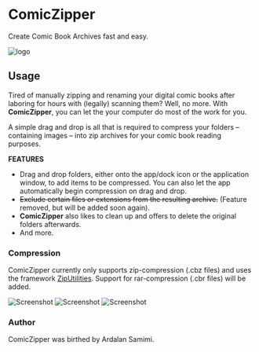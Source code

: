 # ComicZipper
Create Comic Book Archives fast and easy.

![logo](https://github.com/pkrll/ComicZipper-2/blob/master/logo.png)

## Usage
Tired of manually zipping and renaming your digital comic books after laboring for hours with (legally) scanning them? Well, no more. With **ComicZipper**, you can let the your computer do most of the work for you.

A simple drag and drop is all that is required to compress your folders – containing images – into zip archives for your comic book reading purposes.

**FEATURES**
* Drag and drop folders, either onto the app/dock icon or the application window, to add items to be compressed. You can also let the app automatically begin compression on drag and drop.
* ~~Exclude certain files or extensions from the resulting archive.~~ (Feature removed, but will be added soon again).
* **ComicZipper** also likes to clean up and offers to delete the original folders afterwards.
* And more.

### Compression
ComicZipper currently only supports zip-compression (.cbz files) and uses the framework [ZipUtilities](https://github.com/NSProgrammer/ZipUtilities). Support for rar-compression (.cbr files) will be added.

![Screenshot](https://github.com/pkrll/ComicZipper-2/blob/master/screenshot.png)
![Screenshot](https://github.com/pkrll/ComicZipper-2/blob/master/screenshot-1.png)
![Screenshot](https://github.com/pkrll/ComicZipper-2/blob/master/screenshot-2.png)

### Author
ComicZipper was birthed by Ardalan Samimi.
